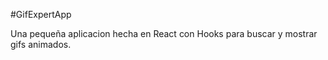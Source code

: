#GifExpertApp

Una pequeña aplicacion hecha en React con Hooks para buscar y mostrar gifs animados.
